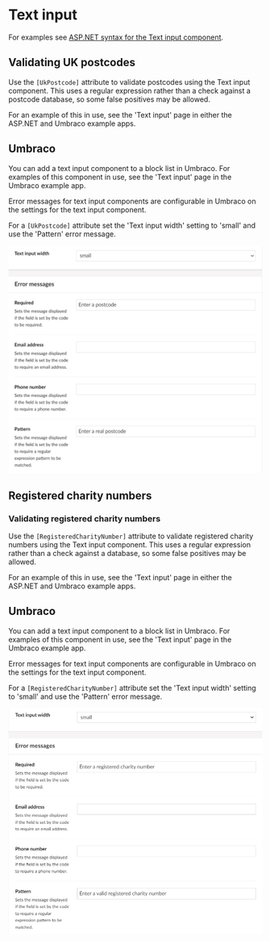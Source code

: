 # Text input

For examples see [ASP.NET syntax for the Text input component](https://github.com/gunndabad/govuk-frontend-aspnetcore/blob/main/docs/components/text-input.md).

## Validating UK postcodes

Use the `[UkPostcode]` attribute to validate postcodes using the Text input component. This uses a regular expression rather than a check against a postcode database, so some false positives may be allowed.

For an example of this in use, see the 'Text input' page in either the ASP.NET and Umbraco example apps.

## Umbraco

You can add a text input component to a block list in Umbraco. For examples of this component in use, see the 'Text input' page in the Umbraco example app.

Error messages for text input components are configurable in Umbraco on the settings for the text input component.

For a `[UkPostcode]` attribute set the 'Text input width' setting to 'small' and use the 'Pattern' error message.

![Settings for a postcode using a text input component](/docs/images/uk-postcode-settings.png)


## Registered charity numbers

### Validating registered charity numbers

Use the `[RegisteredCharityNumber]` attribute to validate registered charity numbers using the Text input component. This uses a regular expression rather than a check against a  database, so some false positives may be allowed.

For an example of this in use, see the 'Text input' page in either the ASP.NET and Umbraco example apps.

## Umbraco

You can add a text input component to a block list in Umbraco. For examples of this component in use, see the 'Text input' page in the Umbraco example app.

Error messages for text input components are configurable in Umbraco on the settings for the text input component.

For a `[RegisteredCharityNumber]` attribute set the 'Text input width' setting to 'small' and use the 'Pattern' error message.

![Settings for a postcode using a text input component](/docs/images/registered-charity-number-settings.png)